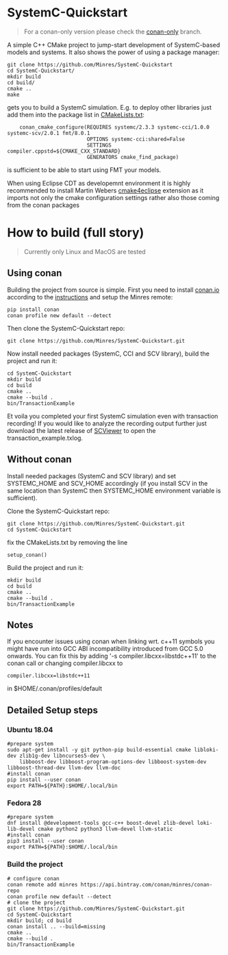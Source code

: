 # SystemC-Quickstart
> For a conan-only version please check the [conan-only](https://github.com/Minres/SystemC-Quickstart/tree/conan_only) branch.

A simple C++ CMake project to jump-start development of SystemC-based models and systems. It also shows the power of using a package manager:

```
git clone https://github.com/Minres/SystemC-Quickstart
cd SystemC-Quickstart/
mkdir build
cd build/
cmake ..
make
```
gets you to build a SystemC simulation. E.g. to deploy other libraries just add them into the package list in [CMakeLists.txt](https://github.com/Minres/SystemC-Quickstart/blob/master/CMakeLists.txt#L27):

```
	conan_cmake_configure(REQUIRES systemc/2.3.3 systemc-cci/1.0.0 systemc-scv/2.0.1 fmt/8.0.1
	                      OPTIONS systemc-cci:shared=False
	                      SETTINGS compiler.cppstd=${CMAKE_CXX_STANDARD}
	                      GENERATORS cmake_find_package)

```
is sufficient to be able to start using FMT your models.

When using Eclipse CDT as developemnt environment it is highly recommended to install Martin Webers
[cmake4eclipse](https://marketplace.eclipse.org/content/cmake4eclipse) extension as it imports not only the
cmake configuration settings rather also those coming from the conan packages

# How to build (full story)
> Currently only Linux and MacOS are tested

## Using conan
Building the project from source is simple. First you need to install [conan.io](https://conan.io/) according to the [instructions](http://docs.conan.io/en/latest/installation.html) and setup the Minres remote:

```
pip install conan
conan profile new default --detect
```

Then clone the SystemC-Quickstart repo:

```
git clone https://github.com/Minres/SystemC-Quickstart.git
```

Now install needed packages (SystemC, CCI and SCV library), build the project and run it:

```
cd SystemC-Quickstart
mkdir build
cd build
cmake ..
cmake --build .
bin/TransactionExample
```

Et voila you completed your first SystemC simulation even with transaction recording!
If you would like to analyze the recording output further just download the latest release of 
[SCViewer](https://github.com/Minres/SCViewer/releases) to open the transaction_example.txlog.

## Without conan

Install needed packages (SystemC and SCV library) and set SYSTEMC_HOME and SCV_HOME accordingly (if you install
SCV in the same location than SystemC then SYSTEMC_HOME environment variable is sufficient).

Clone the SystemC-Quickstart repo:

```
git clone https://github.com/Minres/SystemC-Quickstart.git
cd SystemC-Quickstart
```

fix the CMakeLists.txt by removing the line

```
setup_conan()
```

Build the project and run it:

```
mkdir build
cd build
cmake ..
cmake --build .
bin/TransactionExample
```

## Notes

If you encounter issues using conan when linking wrt. c++11 symbols you might have run into GCC ABI incompatibility introduced from GCC 5.0 onwards. You can fix this by adding '-s compiler.libcxx=libstdc++11' to the conan call or changing compiler.libcxx to

```
compiler.libcxx=libstdc++11
```
in $HOME/.conan/profiles/default

## Detailed Setup steps

### Ubuntu 18.04

```
#prepare system
sudo apt-get install -y git python-pip build-essential cmake libloki-dev zlib1g-dev libncurses5-dev \	
    libboost-dev libboost-program-options-dev libboost-system-dev libboost-thread-dev llvm-dev llvm-doc
#install conan
pip install --user conan
export PATH=${PATH}:$HOME/.local/bin
```

### Fedora 28

```
#prepare system
dnf install @development-tools gcc-c++ boost-devel zlib-devel loki-lib-devel cmake python2 python3 llvm-devel llvm-static
#install conan
pip3 install --user conan
export PATH=${PATH}:$HOME/.local/bin
```
 
### Build the project

```
# configure conan
conan remote add minres https://api.bintray.com/conan/minres/conan-repo
conan profile new default --detect
# clone the project
git clone https://github.com/Minres/SystemC-Quickstart.git
cd SystemC-Quickstart
mkdir build; cd build
conan install .. --build=missing
cmake ..
cmake --build .
bin/TransactionExample
```
